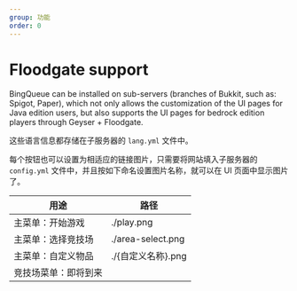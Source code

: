 ```yaml
---
group: 功能
order: 0
---
```


# Floodgate support

BingQueue can be installed on sub-servers (branches of Bukkit, such as: Spigot, Paper), which not only allows the customization of the UI pages for Java edition users, but also supports the UI pages for bedrock edition players through Geyser + Floodgate.

这些语言信息都存储在子服务器的 `lang.yml` 文件中。

每个按钮也可以设置为相适应的链接图片，只需要将网站填入子服务器的 `config.yml` 文件中，并且按如下命名设置图片名称，就可以在 UI 页面中显示图片了。

| 用途         | 路径                |
| ---------- | ----------------- |
| 主菜单：开始游戏   | ./play.png        |
| 主菜单：选择竞技场  | ./area-select.png |
| 主菜单：自定义物品  | ./{自定义名称}.png     |
| 竞技场菜单：即将到来 |                   |
